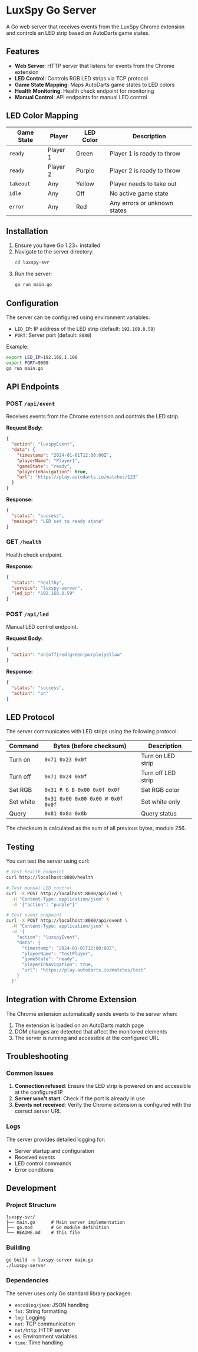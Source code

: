 # LuxSpy Go Server

A Go web server that receives events from the LuxSpy Chrome extension and controls an LED strip based on AutoDarts game states.

## Features

- **Web Server**: HTTP server that listens for events from the Chrome extension
- **LED Control**: Controls RGB LED strips via TCP protocol
- **Game State Mapping**: Maps AutoDarts game states to LED colors
- **Health Monitoring**: Health check endpoint for monitoring
- **Manual Control**: API endpoints for manual LED control

## LED Color Mapping

| Game State | Player | LED Color | Description |
|------------|--------|-----------|-------------|
| `ready`    | Player 1 | Green     | Player 1 is ready to throw |
| `ready`    | Player 2 | Purple    | Player 2 is ready to throw |
| `takeout`  | Any     | Yellow    | Player needs to take out |
| `idle`     | Any     | Off       | No active game state |
| `error`    | Any     | Red       | Any errors or unknown states |

## Installation

1. Ensure you have Go 1.23+ installed
2. Navigate to the server directory:
   ```bash
   cd luxspy-svr
   ```
3. Run the server:
   ```bash
   go run main.go
   ```

## Configuration

The server can be configured using environment variables:

- `LED_IP`: IP address of the LED strip (default: `192.168.0.59`)
- `PORT`: Server port (default: `8080`)

Example:
```bash
export LED_IP=192.168.1.100
export PORT=9000
go run main.go
```

## API Endpoints

### POST `/api/event`
Receives events from the Chrome extension and controls the LED strip.

**Request Body:**
```json
{
  "action": "luxspyEvent",
  "data": {
    "timestamp": "2024-01-01T12:00:00Z",
    "playerName": "Player1",
    "gameState": "ready",
    "playerInNavigation": true,
    "url": "https://play.autodarts.io/matches/123"
  }
}
```

**Response:**
```json
{
  "status": "success",
  "message": "LED set to ready state"
}
```

### GET `/health`
Health check endpoint.

**Response:**
```json
{
  "status": "healthy",
  "service": "luxspy-server",
  "led_ip": "192.168.0.59"
}
```

### POST `/api/led`
Manual LED control endpoint.

**Request Body:**
```json
{
  "action": "on|off|red|green|purple|yellow"
}
```

**Response:**
```json
{
  "status": "success",
  "action": "on"
}
```

## LED Protocol

The server communicates with LED strips using the following protocol:

| Command | Bytes (before checksum) | Description |
|---------|------------------------|-------------|
| Turn on | `0x71 0x23 0x0f` | Turn on LED strip |
| Turn off | `0x71 0x24 0x0f` | Turn off LED strip |
| Set RGB | `0x31 R G B 0x00 0x0f 0x0f` | Set RGB color |
| Set white | `0x31 0x00 0x00 0x00 W 0x0f 0x0f` | Set white only |
| Query | `0x81 0x8a 0x8b` | Query status |

The checksum is calculated as the sum of all previous bytes, modulo 256.

## Testing

You can test the server using curl:

```bash
# Test health endpoint
curl http://localhost:8080/health

# Test manual LED control
curl -X POST http://localhost:8080/api/led \
  -H "Content-Type: application/json" \
  -d '{"action": "purple"}'

# Test event endpoint
curl -X POST http://localhost:8080/api/event \
  -H "Content-Type: application/json" \
  -d '{
    "action": "luxspyEvent",
    "data": {
      "timestamp": "2024-01-01T12:00:00Z",
      "playerName": "TestPlayer",
      "gameState": "ready",
      "playerInNavigation": true,
      "url": "https://play.autodarts.io/matches/test"
    }
  }'
```

## Integration with Chrome Extension

The Chrome extension automatically sends events to the server when:

1. The extension is loaded on an AutoDarts match page
2. DOM changes are detected that affect the monitored elements
3. The server is running and accessible at the configured URL

## Troubleshooting

### Common Issues

1. **Connection refused**: Ensure the LED strip is powered on and accessible at the configured IP
2. **Server won't start**: Check if the port is already in use
3. **Events not received**: Verify the Chrome extension is configured with the correct server URL

### Logs

The server provides detailed logging for:
- Server startup and configuration
- Received events
- LED control commands
- Error conditions

## Development

### Project Structure

```
luxspy-svr/
├── main.go      # Main server implementation
├── go.mod       # Go module definition
└── README.md    # This file
```

### Building

```bash
go build -o luxspy-server main.go
./luxspy-server
```

### Dependencies

The server uses only Go standard library packages:
- `encoding/json`: JSON handling
- `fmt`: String formatting
- `log`: Logging
- `net`: TCP communication
- `net/http`: HTTP server
- `os`: Environment variables
- `time`: Time handling 